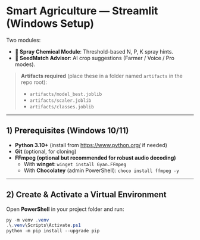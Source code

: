 # Smart Agriculture — Streamlit (Windows Setup)

Two modules:
- **🧪 Spray Chemical Module**: Threshold-based N, P, K spray hints.
- **🌱 SeedMatch Advisor**: AI crop suggestions (Farmer / Voice / Pro modes).

> **Artifacts required** (place these in a folder named `artifacts` in the repo root):
> - `artifacts/model_best.joblib`
> - `artifacts/scaler.joblib`
> - `artifacts/classes.joblib`

---

## 1) Prerequisites (Windows 10/11)

- **Python 3.10+** (install from https://www.python.org/ if needed)
- **Git** (optional, for cloning)
- **FFmpeg (optional but recommended for robust audio decoding)**  
  - With **winget**: `winget install Gyan.FFmpeg`  
  - With **Chocolatey** (admin PowerShell): `choco install ffmpeg -y`

---

## 2) Create & Activate a Virtual Environment

Open **PowerShell** in your project folder and run:

```powershell
py -m venv .venv
.\.venv\Scripts\Activate.ps1
python -m pip install --upgrade pip
